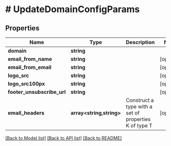 # # UpdateDomainConfigParams

## Properties

Name | Type | Description | Notes
------------ | ------------- | ------------- | -------------
**domain** | **string** |  |
**email_from_name** | **string** |  | [optional]
**email_from_email** | **string** |  | [optional]
**logo_src** | **string** |  | [optional]
**logo_src100px** | **string** |  | [optional]
**footer_unsubscribe_url** | **string** |  | [optional]
**email_headers** | **array<string,string>** | Construct a type with a set of properties K of type T | [optional]

[[Back to Model list]](../../README.md#models) [[Back to API list]](../../README.md#endpoints) [[Back to README]](../../README.md)

